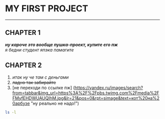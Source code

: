 # MY FIRST PROJECT  
---  
## CHAPTER 1  
_**ну кароче это вообще пушка-проект, купите его пж**_  
_я бедни студент япэка памагите_  


## CHAPTER 2
1. *итак ну че там с деньгами*  
2. ~~ладно так забирайте~~  
3. [не переходи по ссылке пж] (https://yandex.ru/images/search?from=tabbar&img_url=https%3A%2F%2Fpbs.twimg.com%2Fmedia%2FFMyfEHDWUAUQIhM.jpg&lr=21&pos=0&rpt=simage&text=кот%20на%20арбузе "ну реально не надо!")  

```bash
ls -l  
```

